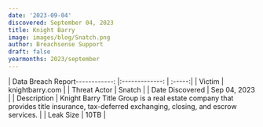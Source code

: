```yaml
---
date: '2023-09-04'
discovered: September 04, 2023
title: Knight Barry
image: images/blog/Snatch.png
author: Breachsense Support
draft: false
yearmonths: 2023/september
---
```


| Data Breach Report------------:     |:-------------:    | :-----:|
| Victim      | knightbarry.com      | 
| Threat Actor      | Snatch      | 
| Date Discovered      | Sep 04, 2023      | 
| Description      | Knight Barry Title Group is a real estate company that provides title insurance, tax-deferred exchanging, closing, and escrow services.      | 
| Leak Size      | 10TB      | 

